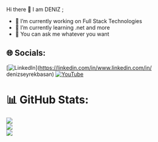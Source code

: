 Hi there 👋  I am DENIZ ;

- 🔭 I’m currently working on Full Stack Technologies
- 🌱 I’m currently learning .net and more
- 💬 You can ask me whatever you want
## 🌐 Socials:
[![LinkedIn](https://img.shields.io/badge/LinkedIn-%230077B5.svg?logo=linkedin&logoColor=white)](https://linkedin.com/in/www.linkedin.com/in/ denizseyrekbasan) [![YouTube](https://img.shields.io/badge/YouTube-%23FF0000.svg?logo=YouTube&logoColor=white)](https://youtube.com/@https://www.youtube.com/@denizseyrekbasan) 
# 📊 GitHub Stats:
![](https://github-readme-stats.vercel.app/api?username=DenizSeyrekbasan&theme=dark&hide_border=false&include_all_commits=false&count_private=false)<br/>
![](https://github-readme-streak-stats.herokuapp.com/?user=DenizSeyrekbasan&theme=dark&hide_border=false)<br/>
![](https://github-readme-stats.vercel.app/api/top-langs/?username=DenizSeyrekbasan&theme=dark&hide_border=false&include_all_commits=false&count_private=false&layout=compact)
